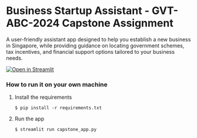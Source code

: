 # Business Startup Assistant - GVT-ABC-2024 Capstone Assignment

A user-friendly assistant app designed to help you establish a new business in Singapore, while providing guidance on locating government schemes, tax incentives, and financial support options tailored to your business needs.

[![Open in Streamlit](https://static.streamlit.io/badges/streamlit_badge_black_white.svg)](https://blank-app-template.streamlit.app/)

### How to run it on your own machine

1. Install the requirements

   ```
   $ pip install -r requirements.txt
   ```

2. Run the app

   ```
   $ streamlit run capstone_app.py
   ```
